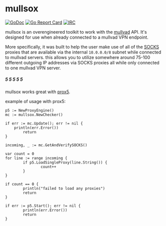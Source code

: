 # mullsox

[![GoDoc](https://godoc.org/git.tcp.direct/kayos/prox5?status.svg)](https://pkg.go.dev/git.tcp.direct/kayos/mullsox) [![Go Report Card](https://goreportcard.com/badge/github.com/yunginnanet/prox5)](https://goreportcard.com/report/github.com/yunginnanet/mullsox) [![IRC](https://img.shields.io/badge/ircd.chat-%23tcpdirect-blue.svg)](ircs://ircd.chat:6697/#tcpdirect)

mullsox is an overengineered toolkit to work with the [mullvad](https://mullvad.net/) API. It's designed for use when already connected to a mullvad VPN endpoint. 

More specifically, it was built to help the user make use of all of the [SOCKS](https://mullvad.net/en/help/socks5-proxy/) proxies that are available via the internal `10.0.0.0/8` subnet while connected to mullvad servers. this allows you to utilize somewhere around 75-100 different outgoing IP addresses via SOCKS proxies all while only connected to one mullvad VPN server.

##### 5 5 5 5 5

mullsox works great with [prox5](https://git.tcp.direct/kayos/prox5).

example of usage with prox5:

```golang
p5 := NewProxyEngine()
mc := mullsox.NewChecker()

if err := mc.Update(); err != nil {
	println(err.Error())
        return
}

incoming, _ := mc.GetAndVerifySOCKS()

var count = 0
for line := range incoming {
        if p5.LoadSingleProxy(line.String()) {
                count++
        }
}

if count == 0 {
        println("failed to load any proxies")
        return
}

if err := p5.Start(); err != nil {
        println(err.Error())
        return
}
```

